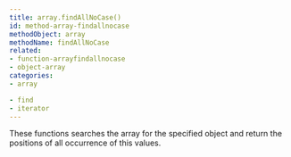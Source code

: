 ```yaml
---
title: array.findAllNoCase()
id: method-array-findallnocase
methodObject: array
methodName: findAllNoCase
related:
- function-arrayfindallnocase
- object-array
categories:
- array

- find
- iterator
---
```


These functions searches the array for the specified object and return the positions of all occurrence of this values.